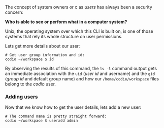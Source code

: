 The concept of system owners or c as _users_ has always been a security concern: 

__Who is able to see or perform what in a computer system?__

Unix, the operating system over which this CLI is built on, is one of those systems that rely its whole structure on user permissions. 

Lets get more details about our user:

```
# Get user group information and id:
codio ~/workspace $ id
```

By observing the results of this command, the `ls -l` command output gets an immediate association with the `uid` (_user id_ and username) and the `gid` (_group id_ and default group name) and how our `/home/codio/workspace` files belong to the _codio_ user. 

### Adding users

Now that we know how to get the user details, lets add a new user: 

```
# The command name is pretty straight forward:
codio ~/workspace $ useradd admin
```